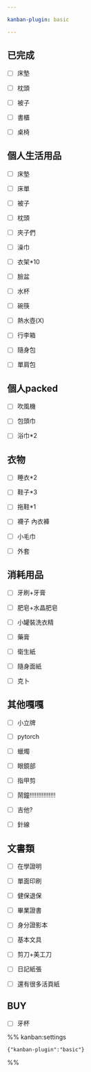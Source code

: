 ```yaml
---

kanban-plugin: basic

---
```


## 已完成

- [ ] 床墊
- [ ] 枕頭
- [ ] 被子
- [ ] 書櫃
- [ ] 桌椅


## 個人生活用品

- [ ] 床墊
- [ ] 床單
- [ ] 被子
- [ ] 枕頭
- [ ] 夾子們
- [ ] 澡巾
- [ ] 衣架*10
- [ ] 臉盆
- [ ] 水杯
- [ ] 碗筷
- [ ] 熱水壺(X)
- [ ] 行李箱
- [ ] 隨身包
- [ ] 單肩包


## 個人packed

- [ ] 吹風機
- [ ] 包頭巾
- [ ] 浴巾*2


## 衣物

- [ ] 睡衣*2
- [ ] 鞋子*3
- [ ] 拖鞋*1
- [ ] 襪子 內衣褲
- [ ] 小毛巾
- [ ] 外套


## 消耗用品

- [ ] 牙刷+牙膏
- [ ] 肥皂+水晶肥皂
- [ ] 小罐裝洗衣精
- [ ] 藥膏
- [ ] 衛生紙
- [ ] 隨身面紙
- [ ] 克卜


## 其他嘎嘎

- [ ] 小立牌
- [ ] pytorch
- [ ] 蠟燭
- [ ] 眼鏡部
- [ ] 指甲剪
- [ ] 鬧鐘!!!!!!!!!!!!!!!
- [ ] 吉他?
- [ ] 針線


## 文書類

- [ ] 在學證明
- [ ] 單面印刷
- [ ] 健保退保
- [ ] 畢業證書
- [ ] 身分證影本
- [ ] 基本文具
- [ ] 剪刀+美工刀
- [ ] 日記紙張
- [ ] 還有很多活頁紙


## BUY

- [ ] 牙杯




%% kanban:settings
```
{"kanban-plugin":"basic"}
```
%%